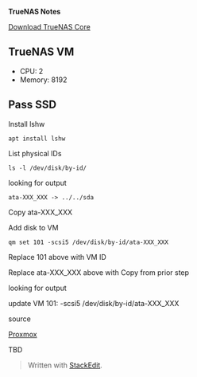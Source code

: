 **TrueNAS Notes**

[Download TrueNAS Core](https://www.truenas.com/download-truenas-core/)

## TrueNAS VM

 - CPU: 2
 - Memory: 8192

## Pass SSD

Install lshw

    apt install lshw

List physical IDs

    ls -l /dev/disk/by-id/

looking for output

    ata-XXX_XXX -> ../../sda

Copy ata-XXX_XXX

Add disk to VM

    qm set 101 -scsi5 /dev/disk/by-id/ata-XXX_XXX

Replace 101 above with VM ID

Replace ata-XXX_XXX above with Copy from prior step

looking for output

update VM 101: -scsi5 /dev/disk/by-id/ata-XXX_XXX

source

[Proxmox](https://pve.proxmox.com/wiki/Passthrough_Physical_Disk_to_Virtual_Machine_%28VM%29)

TBD

> Written with [StackEdit](https://stackedit.io/).
